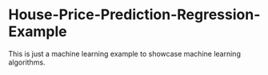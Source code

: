 # House-Price-Prediction-Regression-Example
This is just a machine learning example to showcase machine learning algorithms.
